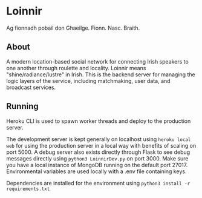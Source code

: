 # Loinnir
Ag fionnadh pobail don Ghaeilge. Fionn. Nasc. Braith.

## About
A modern location-based social network for connecting Irish speakers to one another through roulette and locality.
Loinnir means "shine/radiance/lustre" in Irish.
This is the backend server for managing the logic layers of the service, including matchmaking, user data, and broadcast services.

## Running
Heroku CLI is used to spawn worker threads and deploy to the production server. 

The development server is kept generally on localhost using `heroku local web` for using the production server in a local way with benefits of scaling on port 5000. 
A debug server also exists directly through Flask to see debug messages directly using `python3 LoinnirDev.py` on port 3000. 
Make sure you have a local instance of MongoDB running on the default port 27017. 
Environmental variables are used locally with a .env file containing keys.

Dependencies are installed for the environment using `python3 install -r requirements.txt`
